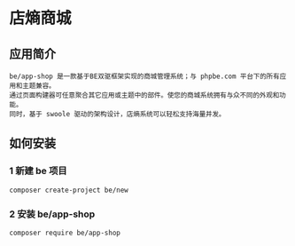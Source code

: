 # 店熵商城

## 应用简介

    be/app-shop 是一款基于BE双驱框架实现的商城管理系统；与 phpbe.com 平台下的所有应用和主题兼容。
    通过页面构建器可任意聚合其它应用或主题中的部件。使您的商城系统拥有与众不同的外观和功能。
    同时，基于 swoole 驱动的架构设计，店熵系统可以轻松支持海量并发。


## 如何安装

### 1 新建 be 项目

    composer create-project be/new

### 2 安装 be/app-shop

    composer require be/app-shop
